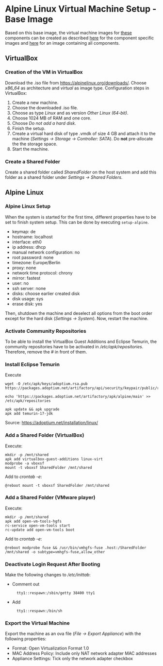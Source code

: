 # Alpine Linux Virtual Machine Setup -  Base Image
Based on this base image, the virtual machine images for [these](/docs/source/content/user_documentation/basyx_components/v2/index.md) components can be created as described [here](./alpine_virtualmachine_setup_dev_component_specific.md) for the component specific images and [here](./alpine_virtualmachine_setup_dev_all_in_one.md) for an image containing all components.

## VirtualBox
### Creation of the VM in VirtualBox
Download the .iso file from https://alpinelinux.org/downloads/. Choose *x86_64* as architecture and *virtual* as image type.
Configuration steps in VirtualBox:
1. Create a new machine.
2. Choose the downloaded .iso file.
3. Choose as type *Linux* and as version *Other Linux (64-bit)*.
4. Choose 1024 MB of RAM and one core.
5. Choose *Do not add a hard disk*.
6. Finish the setup.
7. Create a virtual hard disk of type .vmdk of size 4 GB and attach it to the machine (*Settings -> Storage -> Controller: SATA*). Do **not** pre-allocate the the storage space.
8. Start the machine.


### Create a Shared Folder
Create a shared folder called *SharedFolder* on the host system and add this folder as a shared folder under *Settings -> Shared Folders*.


## Alpine Linux
### Alpine Linux Setup
When the system is started for the first time, different properties have to be set to finish system setup.
This can be done by executing `setup-alpine`.
- keymap: de
- hostname: localhost
- interface: eth0
- ip address: dhcp
- manual network configuration: no
- root password: none
- timezone: Europe/Berlin
- proxy: none
- network time protocol: chrony
- mirror: fastest
- user: no
- ssh server: none
- disks: choose earlier created disk
- disk usage: sys
- erase disk: yes

Then, shutdown the machine and deselect all options from the boot order except for the hard disk (*Settings -> System*). Now, restart the machine.


### Activate Community Repositories
To be able to install the VirtualBox Guest Additions and Eclipse Temurin, the community repositories have to be activated in */etc/apk/repositories*. Therefore, remove the *#* in front of them.


### Install Eclipse Temurin
Execute

    wget -O /etc/apk/keys/adoptium.rsa.pub https://packages.adoptium.net/artifactory/api/security/keypair/public/repositories/apk

    echo 'https://packages.adoptium.net/artifactory/apk/alpine/main' >> /etc/apk/repositories

    apk update && apk upgrade
    apk add temurin-17-jdk

Source: https://adoptium.net/installation/linux/


### Add a Shared Folder (VirtualBox)
Execute:

    mkdir -p /mnt/shared
    apk add virtualbox-guest-additions linux-virt
    modprobe -a vboxsf
    mount -t vboxsf SharedFolder /mnt/shared

Add to *crontab -e*:

    @reboot mount -t vboxsf SharedFolder /mnt/shared


### Add a Shared Folder (VMware player)
Execute:

    mkdir -p /mnt/shared
    apk add open-vm-tools-hgfs
    rc-service open-vm-tools start
    rc-update add open-vm-tools boot

Add to *crontab -e*:

    @reboot modprobe fuse && /usr/bin/vmhgfs-fuse .host:/SharedFolder /mnt/shared -o subtype=vmhgfs-fuse,allow_other


### Deactivate Login Request After Booting
Make the following changes to */etc/inittab*:
- Comment out 
    
        tty1::respawn:/sbin/getty 38400 tty1

- Add

        tty1::respawn:/bin/sh


### Export the Virtual Machine
Export the machine as an ova file (*File -> Export Appliance*) with the following properties:
- Format: Open Virtualization Format 1.0
- MAC Address Policy: Include only NAT network adapter MAC addresses
- Appliance Settings: Tick only the network adapter checkbox
